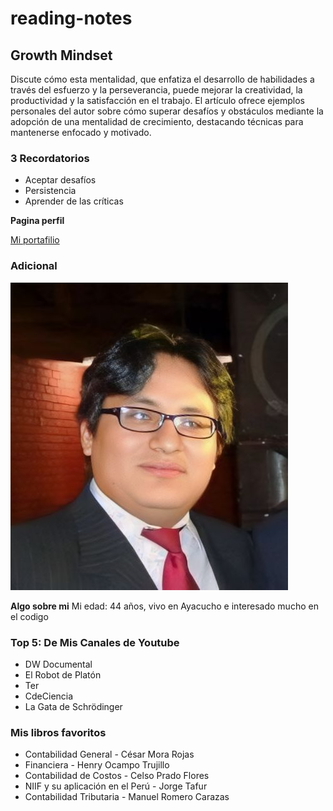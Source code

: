 # reading-notes

## Growth Mindset
Discute cómo esta mentalidad, que enfatiza el desarrollo de habilidades a través del esfuerzo y la perseverancia, puede mejorar la creatividad, la productividad y la satisfacción en el trabajo. El artículo ofrece ejemplos personales del autor sobre cómo superar desafíos y obstáculos mediante la adopción de una mentalidad de crecimiento, destacando técnicas para mantenerse enfocado y motivado.

### 3 Recordatorios
- Aceptar desafíos
- Persistencia
- Aprender de las críticas 

**Pagina perfil**

[Mi portafilio](https://github.com/alfcalo/reading-notes/)

### Adicional

![Alfredo Cardenas](https://github.com/alfcalo/reading-notes/blob/main/foto.jpg)

**Algo sobre mi**
Mi edad: 44 años, vivo en Ayacucho e interesado mucho en el codigo

### Top 5: De Mis Canales de Youtube
- DW Documental
- El Robot de Platón
- Ter
- CdeCiencia
- La Gata de Schrödinger

### Mis libros favoritos
- Contabilidad General - César Mora Rojas
- Financiera - Henry Ocampo Trujillo
- Contabilidad de Costos - Celso Prado Flores
- NIIF y su aplicación en el Perú - Jorge Tafur
- Contabilidad Tributaria - Manuel Romero Carazas
